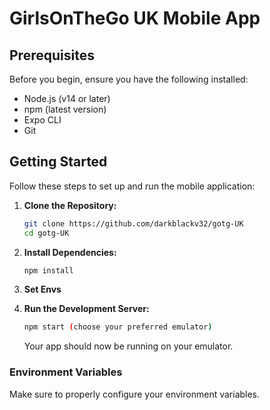# GirlsOnTheGo UK Mobile App


## Prerequisites

Before you begin, ensure you have the following installed:

- Node.js (v14 or later)
- npm (latest version)
- Expo CLI
- Git

## Getting Started

Follow these steps to set up and run the mobile application:

1. **Clone the Repository:**

   ```bash
   git clone https://github.com/darkblackv32/gotg-UK
   cd gotg-UK
   ```

2. **Install Dependencies:**

   ```bash
   npm install
   ```
3. **Set Envs**

4. **Run the Development Server:**

   ```bash
   npm start (choose your preferred emulator)
   ```

   Your app should now be running on your emulator.

### Environment Variables

Make sure to properly configure your environment variables.

